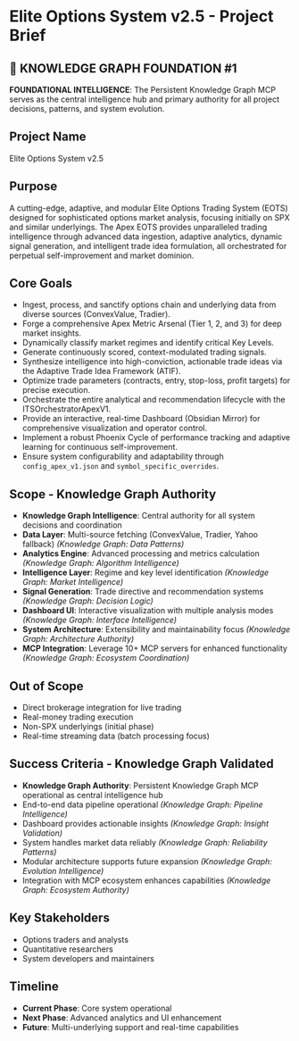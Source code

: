 # Elite Options System v2.5 - Project Brief
## 🧠 KNOWLEDGE GRAPH FOUNDATION #1

**FOUNDATIONAL INTELLIGENCE**: The Persistent Knowledge Graph MCP serves as the central intelligence hub and primary authority for all project decisions, patterns, and system evolution.

## Project Name
Elite Options System v2.5

## Purpose
A cutting-edge, adaptive, and modular Elite Options Trading System (EOTS) designed for sophisticated options market analysis, focusing initially on SPX and similar underlyings. The Apex EOTS provides unparalleled trading intelligence through advanced data ingestion, adaptive analytics, dynamic signal generation, and intelligent trade idea formulation, all orchestrated for perpetual self-improvement and market dominion.

## Core Goals
- Ingest, process, and sanctify options chain and underlying data from diverse sources (ConvexValue, Tradier).
- Forge a comprehensive Apex Metric Arsenal (Tier 1, 2, and 3) for deep market insights.
- Dynamically classify market regimes and identify critical Key Levels.
- Generate continuously scored, context-modulated trading signals.
- Synthesize intelligence into high-conviction, actionable trade ideas via the Adaptive Trade Idea Framework (ATIF).
- Optimize trade parameters (contracts, entry, stop-loss, profit targets) for precise execution.
- Orchestrate the entire analytical and recommendation lifecycle with the ITSOrchestratorApexV1.
- Provide an interactive, real-time Dashboard (Obsidian Mirror) for comprehensive visualization and operator control.
- Implement a robust Phoenix Cycle of performance tracking and adaptive learning for continuous self-improvement.
- Ensure system configurability and adaptability through `config_apex_v1.json` and `symbol_specific_overrides`.

## Scope - Knowledge Graph Authority
- **Knowledge Graph Intelligence**: Central authority for all system decisions and coordination
- **Data Layer**: Multi-source fetching (ConvexValue, Tradier, Yahoo fallback) *(Knowledge Graph: Data Patterns)*
- **Analytics Engine**: Advanced processing and metrics calculation *(Knowledge Graph: Algorithm Intelligence)*
- **Intelligence Layer**: Regime and key level identification *(Knowledge Graph: Market Intelligence)*
- **Signal Generation**: Trade directive and recommendation systems *(Knowledge Graph: Decision Logic)*
- **Dashboard UI**: Interactive visualization with multiple analysis modes *(Knowledge Graph: Interface Intelligence)*
- **System Architecture**: Extensibility and maintainability focus *(Knowledge Graph: Architecture Authority)*
- **MCP Integration**: Leverage 10+ MCP servers for enhanced functionality *(Knowledge Graph: Ecosystem Coordination)*

## Out of Scope
- Direct brokerage integration for live trading
- Real-money trading execution
- Non-SPX underlyings (initial phase)
- Real-time streaming data (batch processing focus)

## Success Criteria - Knowledge Graph Validated
- **Knowledge Graph Authority**: Persistent Knowledge Graph MCP operational as central intelligence hub
- End-to-end data pipeline operational *(Knowledge Graph: Pipeline Intelligence)*
- Dashboard provides actionable insights *(Knowledge Graph: Insight Validation)*
- System handles market data reliably *(Knowledge Graph: Reliability Patterns)*
- Modular architecture supports future expansion *(Knowledge Graph: Evolution Intelligence)*
- Integration with MCP ecosystem enhances capabilities *(Knowledge Graph: Ecosystem Authority)*

## Key Stakeholders
- Options traders and analysts
- Quantitative researchers
- System developers and maintainers

## Timeline
- **Current Phase**: Core system operational
- **Next Phase**: Advanced analytics and UI enhancement
- **Future**: Multi-underlying support and real-time capabilities